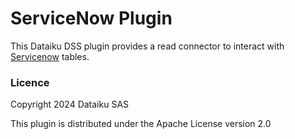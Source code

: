 # ServiceNow Plugin

This Dataiku DSS plugin provides a read connector to interact with [Servicenow](https://www.servicenow.com/) tables.

### Licence

Copyright 2024 Dataiku SAS

This plugin is distributed under the Apache License version 2.0
